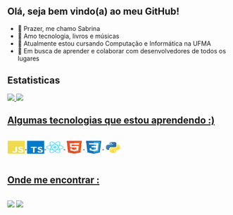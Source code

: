   ## Olá, seja bem vindo(a) ao meu GitHub! 

- 👋 Prazer, me chamo Sabrina
- 👀 Amo tecnologia, livros e músicas 
- 🌱 Atualmente estou cursando Computação e Informática na UFMA 
- 💞️ Em busca de aprender e colaborar com desenvolvedores de todos os lugares



 ## Estatisticas 

<div>
<a href="https://github.com/sabrinamoreno">
<img loading="lazy" height="180em" src="https://github-readme-stats.vercel.app/api/top-langs/?sabrinamoreno&layout=compact&langs_count=7&theme=dracula"/>
<img loading="lazy" height="180em" src="https://github-readme-stats.vercel.app/api?sabrinamoreno&show_icons=true&theme=dracula&include_all_commits=true&count_private=true"/>
</div>


## Algumas tecnologias que estou aprendendo :) 
<div style="display: inline_block"><br>
  <img align="center" alt="Js" height="30" width="40" src="https://raw.githubusercontent.com/devicons/devicon/master/icons/javascript/javascript-plain.svg">
  <img align="center" alt="Ts" height="30" width="40" src="https://raw.githubusercontent.com/devicons/devicon/master/icons/typescript/typescript-plain.svg">
  <img align="center" alt="React" height="30" width="40" src="https://raw.githubusercontent.com/devicons/devicon/master/icons/react/react-original.svg">
  <img align="center" alt="HTML" height="30" width="40" src="https://raw.githubusercontent.com/devicons/devicon/master/icons/html5/html5-original.svg">
  <img align="center" alt="CSS" height="30" width="40" src="https://raw.githubusercontent.com/devicons/devicon/master/icons/css3/css3-original.svg">
  <img align="center" alt="Python" height="30" width="40" src="https://raw.githubusercontent.com/devicons/devicon/master/icons/python/python-original.svg">
</div>


 <br> 

## Onde me encontrar : 
<br> 
<div>
  <a href="" target="_blank"><img loading="lazy" src="https://img.shields.io/badge/Portfolio-9146FF?style=for-the-badge&logoColor=white" target="_blank"></a> 
  <a href=" www.linkedin.com/in/sabrina-moreno-941315275 " target="_blank"><img src="https://img.shields.io/badge/-LinkedIn-%230077B5?style=for-the-badge&logo=linkedin&logoColor=white" target="_blank"></a>
  
</div>

